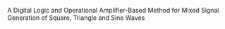 A Digital Logic and Operational Amplifier-Based
Method for Mixed Signal Generation of Square,
Triangle and Sine Waves
